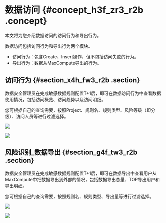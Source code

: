 # 数据访问 {#concept_h3f_zr3_r2b .concept}

本文将为您介绍数据访问的访问行为和导出行为。

数据访问包括访问行为和导出行为两个模块。

-   访问行为：包含Create、Insert操作，但不包括访问失败的行为。
-   导出行为：数据从MaxCompute导出的行为。

## 访问行为 {#section_x4h_fw3_r2b .section}

数据安全管理员在完成敏感数据规则配置T+1后，即可在数据访问行为中查看数据使用情况，包括访问概览、访问趋势以及访问明细。

您可根据自己的查询需要，按照Project、规则名、规则类型、风险等级（即分级）、访问人员等进行过滤选择。

![](http://static-aliyun-doc.oss-cn-hangzhou.aliyuncs.com/assets/img/17057/15500394318862_zh-CN.png)

![](http://static-aliyun-doc.oss-cn-hangzhou.aliyuncs.com/assets/img/17057/15500394318863_zh-CN.png)

## 风险识别\_数据导出 {#section_g4f_tw3_r2b .section}

数据安全管理员在完成敏感数据规则配置T+1后，即可在数据导出中查看用户从MaxCompute中把数据导出到外部的情况，包括数据导出总量、TOP导出用户和导出明细。

您可根据自己的查询需要，按照规则名、规则类型、导出量等进行过滤选择。

![](http://static-aliyun-doc.oss-cn-hangzhou.aliyuncs.com/assets/img/17057/15500394318866_zh-CN.png)

![](http://static-aliyun-doc.oss-cn-hangzhou.aliyuncs.com/assets/img/17057/15500394318867_zh-CN.png)

